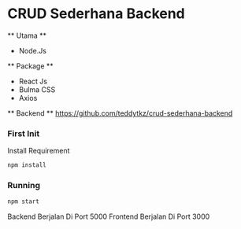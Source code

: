 # CRUD Sederhana Backend

** Utama **
- Node.Js

** Package **
- React Js
- Bulma CSS
- Axios

** Backend **
https://github.com/teddytkz/crud-sederhana-backend

### First Init
Install Requirement

```bash
npm install
```

### Running
```bash
npm start
```
Backend Berjalan Di Port 5000
Frontend Berjalan Di Port 3000
